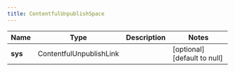 ```yaml
---
title: ContentfulUnpublishSpace
---
```



| Name | Type | Description | Notes |
|------------ | ------------- | ------------- | -------------|
| **sys** | ContentfulUnpublishLink |  | [optional] [default to null] |
